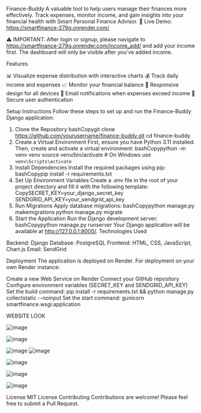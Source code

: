 Finance-Buddy
A valuable tool to help users manage their finances more effectively. Track expenses, monitor income, and gain insights into your financial health with Smart Personal Finance Advisor.
🔗 Live Demo: https://smartfinance-279g.onrender.com/

⚠️ IMPORTANT: After login or signup, please navigate to https://smartfinance-279g.onrender.com/income_add/ and add your income first. The dashboard will only be visible after you've added income.

Features

📊 Visualize expense distribution with interactive charts
💰 Track daily income and expenses
📈 Monitor your financial balance
📱 Responsive design for all devices
📧 Email notifications when expenses exceed income
🔐 Secure user authentication

Setup Instructions
Follow these steps to set up and run the Finance-Buddy Django application:
1. Clone the Repository
bashCopygit clone https://github.com/yourusername/finance-buddy.git
cd finance-buddy
2. Create a Virtual Environment
First, ensure you have Python 3.11 installed. Then, create and activate a virtual environment:
bashCopypython -m venv venv
source venv/bin/activate  # On Windows use `venv\Scripts\activate`
3. Install Dependencies
Install the required packages using pip:
bashCopypip install -r requirements.txt
4. Set Up Environment Variables
Create a .env file in the root of your project directory and fill it with the following template:
CopySECRET_KEY=your_django_secret_key
SENDGRID_API_KEY=your_sendgrid_api_key
5. Run Migrations
Apply database migrations:
bashCopypython manage.py makemigrations
python manage.py migrate
6. Start the Application
Run the Django development server:
bashCopypython manage.py runserver
Your Django application will be available at http://127.0.0.1:8000/.
Technologies Used

Backend: Django
Database: PostgreSQL
Frontend: HTML, CSS, JavaScript, Chart.js
Email: SendGrid

Deployment
The application is deployed on Render. For deployment on your own Render instance:

Create a new Web Service on Render
Connect your GitHub repository
Configure environment variables (SECRET_KEY and SENDGRID_API_KEY)
Set the build command: pip install -r requirements.txt && python manage.py collectstatic --noinput
Set the start command: gunicorn smartfinance.wsgi:application

WEBSITE LOOK 

![image](https://github.com/user-attachments/assets/faf9d6dd-5dbb-4896-ab3d-7eee5b52be63)

![image](https://github.com/user-attachments/assets/f52958a7-687a-4c71-86f7-0c4ab219081e)


![image](https://github.com/user-attachments/assets/77c16d5d-70c9-4c93-8842-e0c4ce9a6e1d)
![image](https://github.com/user-attachments/assets/965226fb-5ffc-415e-8fa3-9e679f3ca123)

![image](https://github.com/user-attachments/assets/4b94cd27-bfb9-4b75-8300-403de09f715a)

![image](https://github.com/user-attachments/assets/0e19d1cd-b346-4819-b4af-40320a6ec9d3)

![image](https://github.com/user-attachments/assets/8df11f65-a3fc-4e5b-a549-4633a699ca8d)





License
MIT License
Contributing
Contributions are welcome! Please feel free to submit a Pull Request.
